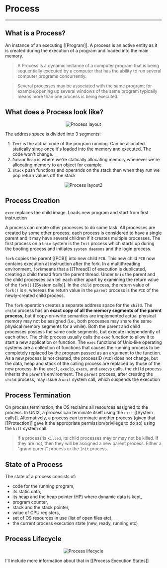 # Process
<hr>

## What is a Process?
An instance of an executing [[Program]]. A process is an active entity as it is created during the execution of a program and loaded into the main memory.
> A Process is a dynamic instance of a computer program that is being sequentially executed by a computer that has the ability to run several computer programs concurrently.

>Several processes may be associated with the same program; for example,opening up several windows of the same program typically means more than one process is being executed.

## What does a Process look like?
<p align="center">
	<img src="https://i.imgur.com/ZQxwZSD.png" alt="Process layout">
</p>

The address space is divided into 3 segments:
1. `Text` is the actual code of the program running. Can be allocated statically since once it's loaded into the memory and executed. The code won't change.
2. `Data`or `Heap` is where we're statically allocating memory whenever we're allocating memory to an object for example.
3. `Stack` push functions and operands on the stack then when they run we pop return values off the stack

<p align="center">
	<img src="https://i.imgur.com/DYLBHgp.png" alt="Process layout2">
</p>



## Process Creation
`exec` replaces the child image. Loads new program and start from first instruction

A process can create other processes to do some task. All processes are created by some other process; each process is considered to have a single parent and it may have several children if it creates multiple processes.
The first process on a `Unix` system is the `Init` process which starts up during the booting process and initiates `system daemons` and the login process.

`fork` copies the parent [[PCB]] into new child `PCB`. This new child `PCB` now contains execution at instruction after the fork. In a multithreading environment, `fork`means that a [[Thread]] of execution is duplicated, creating a child thread from the parent thread. Under `Unix` the parent and the child processes can tell each other apart by examining the return value of the `fork()` [[System calls]].
In the `child` process, the return value of` fork()` is `0`, whereas the
return value in the `parent` process is the `PID` of the newly-created child process.

The `fork` operation creates a separate address space for the `child`. The `child` process has an **exact copy of all the memory segments of the parent process,** but if copy-on-write semantics are implemented actual physical memory may not be assigned (i.e., both processes may share the same physical memory segments for a while). Both the parent and child processes possess the same code segments, but execute independently of each other.
The child process usually calls the `exec` function to allow it to start a new application or function. The `exec` functions of Unix-like operating systems are a collection of functions that causes the running process to be completely replaced by the program passed as an argument to the function. As a new process is not created, the processID (`PID`) does not change, but the data, heap and stack of the calling process are replaced by those of the new process. 
In the `execl`, `execlp`, `execv`, and `execvp` calls, the `child` process inherits the `parent`’s environment. The `parent` process, after creating the `child` process, may issue a `wait` system call, which suspends the execution

## Process Termination

On process termination, the OS reclaims all resources assigned to the process. In UNIX, a process can terminate itself using the `exit` [[System calls]]. Alternatively, a process can terminate another process (given that [[Protection]] gave it the appropriate permission/privilege to do so) using the `kill` system call. 
> If a process is `killed`, its child processes may or may not be killed. 
> If they are not, then they will be assigned a new parent process. 
> Either a "grand parent" process or the `Init` process.

## State of a Process
The state of a process consists of:
- code for the running program, 
- its static data, 
- its heap and the heap pointer (HP) where dynamic data is kept,
- program counter, 
- stack and the stack pointer, 
- value of CPU registers,
-  set of OS resources in use (list of open files etc),
-  the current process execution state (new, ready, running etc)
## Process Lifecycle
<p align="center">
	<img src="https://zitoc.com/wp-content/uploads/2019/02/process-state.png" alt="Process lifecycle">
</p>
I'll include more information about that in [[Process Execution States]]